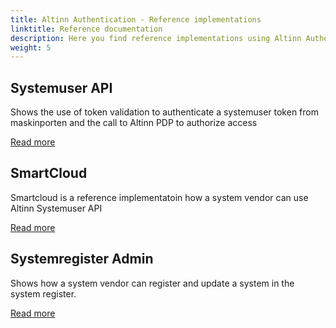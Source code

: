 ```yaml
---
title: Altinn Authentication - Reference implementations
linktitle: Reference documentation
description: Here you find reference implementations using Altinn Authentication functionality
weight: 5
---
```




## Systemuser API

Shows the use of token validation to authenticate a systemuser token from maskinporten and the call to Altinn PDP to authorize access

[Read more](systemuserapi)


## SmartCloud 

Smartcloud is a reference implementatoin how a system vendor can use Altinn Systemuser API

[Read more](smartcloud)


## Systemregister Admin

Shows how a system vendor can register and update a system in the system register. 

[Read more]()